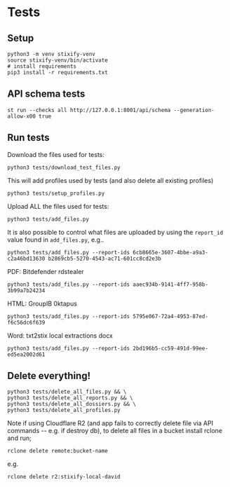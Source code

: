 # Tests

## Setup

```shell
python3 -m venv stixify-venv
source stixify-venv/bin/activate
# install requirements
pip3 install -r requirements.txt
````

## API schema tests

```shell
st run --checks all http://127.0.0.1:8001/api/schema --generation-allow-x00 true
```


## Run tests

Download the files used for tests:

```shell
python3 tests/download_test_files.py
```

This will add profiles used by tests (and also delete all existing profiles)

```shell
python3 tests/setup_profiles.py
```

Upload ALL the files used for tests:

```shell
python3 tests/add_files.py
```

It is also possible to control what files are uploaded by using the `report_id` value found in `add_files.py`, e.g..

```shell
python3 tests/add_files.py --report-ids 6cb8665e-3607-4bbe-a9a3-c2a46bd13630 b2869cb5-5270-4543-ac71-601cc8cd2e3b
```

PDF: Bitdefender rdstealer

```shell
python3 tests/add_files.py --report-ids aaec934b-9141-4ff7-958b-3b99a7b24234
```

HTML: GroupIB 0ktapus


```shell
python3 tests/add_files.py --report-ids 5795e067-72a4-4953-87ed-f6c56dc6f639
```

Word: txt2stix local extractions docx

```shell
python3 tests/add_files.py --report-ids 2bd196b5-cc59-491d-99ee-ed5ea2002d61
```


## Delete everything!

```shell
python3 tests/delete_all_files.py && \
python3 tests/delete_all_reports.py && \
python3 tests/delete_all_dossiers.py && \
python3 tests/delete_all_profiles.py
```

Note if using Cloudflare R2 (and app fails to correctly delete file via API commands -- e.g. if destroy db), to delete all files in a bucket install rclone and run;

```shell
rclone delete remote:bucket-name
```

e.g.

```shell
rclone delete r2:stixify-local-david
```